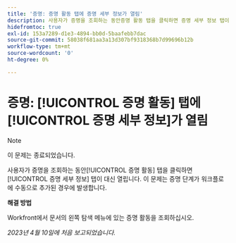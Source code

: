 ```yaml
---
title: '증명: 증명 활동 탭에 증명 세부 정보가 열림'
description: 사용자가 증명을 조회하는 동안증명 활동 탭을 클릭하면 증명 세부 정보 탭이 대신 열립니다. 이 문제는 증명 단계가 워크플로에 수동으로 추가된 경우에 발생합니다.
hidefromtoc: true
exl-id: 153a7289-d1e3-4894-bb0d-5baafebb7dac
source-git-commit: 58038f681aa3a13d307bf9318368b7d99696b12b
workflow-type: tm+mt
source-wordcount: '0'
ht-degree: 0%

---
```


# 증명: [!UICONTROL 증명 활동] 탭에 [!UICONTROL 증명 세부 정보]가 열림

<!--This article is on WF and WFP TOCs-->

<!--Valid issue, live for workaround-->

>[!NOTE]
>
>이 문제는 종료되었습니다.

사용자가 증명을 조회하는 동안[!UICONTROL 증명 활동] 탭을 클릭하면 [!UICONTROL 증명 세부 정보] 탭이 대신 열립니다. 이 문제는 증명 단계가 워크플로에 수동으로 추가된 경우에 발생합니다.

**해결 방법**

Workfront에서 문서의 왼쪽 탐색 메뉴에 있는 증명 활동을 조회하십시오.

_2023년 4월 10일에 처음 보고되었습니다._
